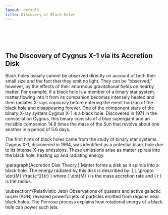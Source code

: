 ```yaml
---
layout: default
title: Discovery of Black Holes
---
```


<br>

<br>

<br>

## The Discovery of Cygnus X-1 via its Accretion Disk

Black holes usually cannot be observed directly on account of both their small size and the fact that they emit no light. They can be “observed,” however, by the effects of their enormous gravitational fields on nearby matter. For example, if a black hole is a member of a binary star system, matter flowing into it from its companion becomes intensely heated and then radiates X-rays copiously before entering the event horizon of the black hole and disappearing forever. One of the component stars of the binary X-ray system Cygnus X-1 is a black hole. Discovered in 1971 in the constellation Cygnus, this binary consists of a blue supergiant and an invisible companion 14.8 times the mass of the Sun that revolve about one another in a period of 5.6 days.

The first hints of black holes came from the study of binary star systems. Cygnus X-1, discovered in 1964, was identified as a potential black hole due to its intense X-ray emissions. These emissions arise as matter spirals into the black hole, heating up and radiating energy.

\paragraph{Accretion Disk Theory.}
Matter forms a disk as it spirals into a black hole. The energy radiated by this disk is described by:
\[
L \propto \dot{M} \frac{c^2}{r}
\]
where \( \dot{M} \) is the mass accretion rate and \( r \) is the radius.

\subsection*{Relativistic Jets}
Observations of quasars and active galactic nuclei (AGN) revealed powerful jets of particles emitted from regions near black holes. The Penrose process explains how rotational energy of a black hole can power such jets.
